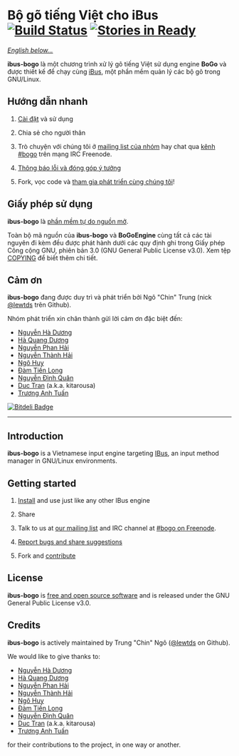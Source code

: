 # Bộ gõ tiếng Việt cho iBus [![Build Status](https://travis-ci.org/BoGoEngine/ibus-bogo-python.png)](https://travis-ci.org/BoGoEngine/ibus-bogo-python) [![Stories in Ready](https://badge.waffle.io/bogoengine/ibus-bogo-python.png?label=ready)](http://waffle.io/bogoengine/ibus-bogo-python)

[*English below...*](#introduction)

**ibus-bogo** là một chương trình xử lý gõ tiếng Việt sử dụng engine **BoGo**
và được thiết kế để chạy cùng [iBus](http://code.google.com/p/ibus/),
một phần mềm quản lý các bộ gõ trong GNU/Linux.

## Hướng dẫn nhanh

1. [Cài đặt](doc/sphinx/install.rst) và sử dụng

2. Chia sẻ cho người thân

3. Trò chuyện với chúng tôi ở [mailing list của nhóm][1] hay chat qua [kênh #bogo][2] trên mạng IRC Freenode.

4. [Thông báo lỗi và đóng góp ý tưởng](https://github.com/BoGoEngine/ibus-bogo-python/issues?state=open)

5. Fork, vọc code và [tham gia phát triển cùng chúng tôi][3]!

[1]: https://groups.google.com/forum/?fromgroups#!forum/bogoengine-dev
[2]: https://kiwiirc.com/client/chat.freenode.net/?nick=bogo-user|?&theme=basic#bogo
[3]: doc/sphinx/contributing.rst

## Giấy phép sử dụng

**ibus-bogo** là
[phần mềm tự do nguồn mở](http://en.wikipedia.org/wiki/Free_and_open_source_software).

Toàn bộ mã nguồn của **ibus-bogo** và **BoGoEngine** cùng tất
cả các tài nguyên đi kèm đều được phát hành dưới các quy định ghi
trong Giấy phép Công cộng GNU, phiên bản 3.0 (GNU General Public
License v3.0).  Xem tệp [COPYING](COPYING) để biết thêm chi tiết.

## Cảm ơn

**ibus-bogo** đang được duy trì và phát triển bởi Ngô "Chin" Trung
(nick [@lewtds](https://github.com/lewtds/) trên Github).

Nhóm phát triển xin chân thành gửi lời cảm ơn đặc biệt đến:

* [Nguyễn Hà Dương](https://github.com/CMPITG)
* [Hà Quang Dương](https://github.com/haqduong)
* [Nguyễn Phan Hải](https://github.com/hainp)
* [Nguyễn Thành Hải](https://github.com/phaikawl)
* [Ngô Huy](https://github.com/NgoHuy)
* [Đàm Tiến Long](https://github.com/fuzzysource)
* [Nguyễn Đình Quân](https://github.com/Narga)
* [Duc Tran](https://github.com/sokomo) (a.k.a. kitarousa)
* [Trương Anh Tuấn](https://github.com/tuanta)


[![Bitdeli Badge](https://d2weczhvl823v0.cloudfront.net/BoGoEngine/ibus-bogo-python/trend.png)](https://bitdeli.com/free "Bitdeli Badge")

----

## Introduction

**ibus-bogo** is a Vietnamese input engine targeting
[IBus](http://code.google.com/p/ibus/), an input method manager in GNU/Linux
environments.

## Getting started

1. [Install](doc/INSTALL.md) and use just like any other IBus engine

2. Share

3. Talk to us at
   [our mailing list](https://groups.google.com/forum/?fromgroups#!forum/bogoengine-dev)
   and IRC channel at [#bogo on Freenode](https://kiwiirc.com/client/chat.freenode.net/?nick=bogo-user|?&theme=basic#bogo).

4. [Report bugs and share suggestions](https://github.com/BoGoEngine/ibus-bogo-python/issues?state=open)

5. Fork and [contribute](doc/CONTRIBUTE.md)

## License

**ibus-bogo** is [free and open source software][1]
and is released under the GNU General Public License v3.0.

[1]: http://en.wikipedia.org/wiki/Free_and_open_source_software

## Credits

**ibus-bogo** is actively maintained by Trung "Chin" Ngô
([@lewtds](https://github.com/lewtds/) on Github).

We would like to give thanks to:

* [Nguyễn Hà Dương](https://github.com/CMPITG)
* [Hà Quang Dương](https://github.com/haqduong)
* [Nguyễn Phan Hải](https://github.com/hainp)
* [Nguyễn Thành Hải](https://github.com/phaikawl)
* [Ngô Huy](https://github.com/NgoHuy)
* [Đàm Tiến Long](https://github.com/fuzzysource)
* [Nguyễn Đình Quân](https://github.com/Narga)
* [Duc Tran](https://github.com/sokomo) (a.k.a. kitarousa)
* [Trương Anh Tuấn](https://github.com/tuanta)

for their contributions to the project, in one way or another.